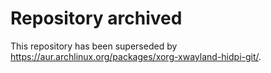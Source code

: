 # Repository archived

This repository has been superseded by https://aur.archlinux.org/packages/xorg-xwayland-hidpi-git/.
